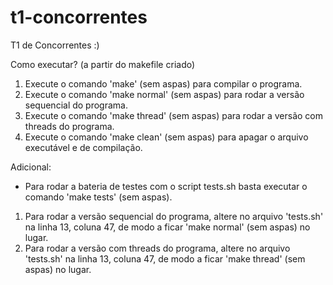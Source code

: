 # t1-concorrentes
T1 de Concorrentes :)

Como executar? (a partir do makefile criado)
1. Execute o comando 'make' (sem aspas) para compilar o programa.
2. Execute o comando 'make normal' (sem aspas) para rodar a versão sequencial do programa.
3. Execute o comando 'make thread' (sem aspas) para rodar a versão com threads do programa.
4. Execute o comando 'make clean' (sem aspas) para apagar o arquivo executável e de compilação.

Adicional:
- Para rodar a bateria de testes com o script tests.sh basta executar o comando 'make tests' (sem aspas).
1. Para rodar a versão sequencial do programa, altere no arquivo 'tests.sh' na linha 13, coluna 47, de modo a ficar 'make normal' (sem aspas) no lugar.
2. Para rodar a versão com threads do programa, altere no arquivo 'tests.sh' na linha 13, coluna 47, de modo a ficar 'make thread' (sem aspas) no lugar.